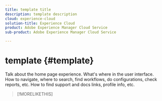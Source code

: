 ```yaml
---
title: template title
description: template description
cloud: experience-cloud
solution-title: Experience Cloud
product: Adobe Experience Manager Cloud Service
sub-product: Adobe Experience Manager Cloud Service

---
```


# template {#template}

Talk about the home page experience.
What's where in the user interface.
How to navigate, where to search, find workflows, do configurations, check reports, etc.
How to find support and docs links, profile info, etc.


>[!MORELIKETHIS]
>
>


